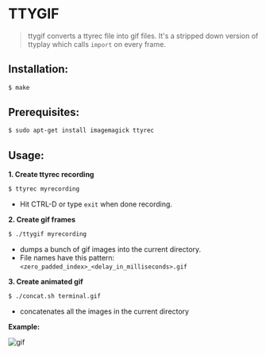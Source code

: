 # TTYGIF

> ttygif converts a ttyrec file into gif files.
> It's a stripped down version of ttyplay which calls `import` on every frame.

## Installation:

``` sh
$ make
```

## Prerequisites:

``` sh
$ sudo apt-get install imagemagick ttyrec
```

## Usage:

**1. Create ttyrec recording**

``` sh
$ ttyrec myrecording
```

* Hit CTRL-D or type `exit` when done recording.

**2. Create gif frames**

``` sh
$ ./ttygif myrecording
```

* dumps a bunch of gif images into the current directory.
* File names have this pattern: `<zero_padded_index>_<delay_in_milliseconds>.gif`

**3. Create animated gif**

``` sh
$ ./concat.sh terminal.gif 
```

* concatenates all the images in the current directory

**Example:**

![gif](http://i.imgur.com/WyFoHXZ.gif)
